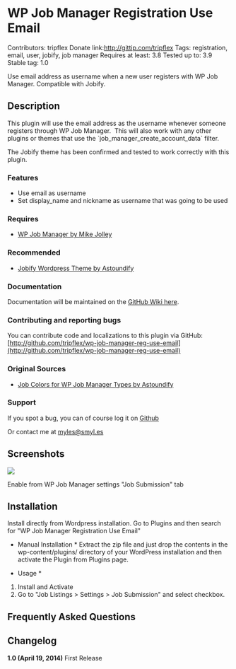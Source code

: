 # WP Job Manager Registration Use Email #
Contributors: tripflex
Donate link:http://gittip.com/tripflex
Tags: registration, email, user, jobify, job manager
Requires at least: 3.8
Tested up to: 3.9
Stable tag: 1.0

Use email address as username when a new user registers with WP Job Manager. Compatible with Jobify.

## Description ##

This plugin will use the email address as the username whenever someone registers through WP Job Manager.  This will also work with any other plugins or themes that use the \`job\_manager\_create\_account\_data\` filter.

The Jobify theme has been confirmed and tested to work correctly with this plugin.

### Features ###
* Use email as username
* Set display_name and nickname as username that was going to be used

### Requires ###
* [WP Job Manager by Mike Jolley](http://mikejolley.com/projects/wp-job-manager/)

### Recommended ###
* [Jobify Wordpress Theme by Astoundify](http://themeforest.net/item/jobify-job-board-wordpress-theme/5247604?ref=tripflex)

### Documentation ###

Documentation will be maintained on the [GitHub Wiki here](http://github.com/tripflex/wp-job-manager-reg-use-email/wiki).

### Contributing and reporting bugs ###

You can contribute code and localizations to this plugin via GitHub: [http://github.com/tripflex/wp-job-manager-reg-use-email](http://github.com/tripflex/wp-job-manager-reg-use-email)

### Original Sources ###
* [Job Colors for WP Job Manager Types by Astoundify](https://github.com/Astoundify/wp-job-manager-colors)

### Support ###

If you spot a bug, you can of course log it on [Github](http://github.com/tripflex/wp-job-manager-reg-use-email/issues)

Or contact me at myles@smyl.es

## Screenshots ##

![](https://smyl.es/img/Selection-1169x711-99.png)

Enable from WP Job Manager settings "Job Submission" tab

## Installation ##

Install directly from Wordpress installation.  Go to Plugins and then search for "WP Job Manager Registration Use Email"

* Manual Installation *
Extract the zip file and just drop the contents in the wp-content/plugins/ directory of your WordPress installation and then activate the Plugin from Plugins page.

* Usage *
1. Install and Activate
2. Go to "Job Listings > Settings > Job Submission" and select checkbox.

## Frequently Asked Questions ##

## Changelog ##
**1.0 (April 19, 2014)**
First Release